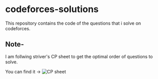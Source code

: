 # codeforces-solutions
 
This repository contains the code of the questions that i solve on codeforces.

## Note-

I am follwing striver's CP sheet to get the optimal order of questions to solve.

You can find it -> ![CP sheet](https://takeuforward.org/interview-experience/strivers-cp-sheet)